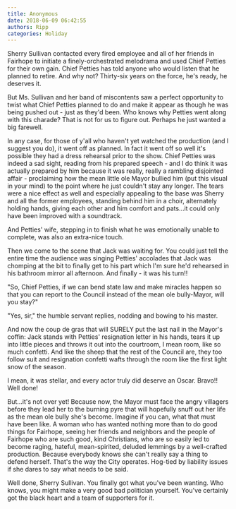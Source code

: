 ```yaml
---
title: Anonymous
date: 2018-06-09 06:42:55
authors: Ripp
categories: Holiday
---
```


 Sherry Sullivan contacted every fired employee and all of her friends in Fairhope to initiate a finely-orchestrated melodrama and used Chief Petties for their own gain.  Chief Petties has told anyone who would listen that he planned to retire.  And why not?  Thirty-six years on the force, he's ready, he deserves it.

But Ms. Sullivan and her band of miscontents saw a perfect opportunity to twist what Chief Petties planned to do and make it appear as though he was being pushed out - just as they'd been.  Who knows why Petties went along with this charade?  That is not for us to figure out.  Perhaps he just wanted a big farewell.

In any case, for those of y'all who haven't yet watched the production (and I suggest you do), it went off as planned.  In fact it went off so well it's possible they had a dress rehearsal prior to the show.  Chief Petties was indeed a sad sight, reading from his prepared speech - and I do think it was actually prepared by him because it was really, really a rambling disjointed affair - proclaiming how the mean little ole Mayor bullied him (put this visual in your mind) to the point where he just couldn't stay any longer.  The tears were a nice effect as well and especially appealing to the base was Sherry and all the former employees, standing behind him in a choir, alternately holding hands, giving each other and him comfort and pats...it could only have been improved with a soundtrack.

And Petties' wife, stepping in to finish what he was emotionally unable to complete, was also an extra-nice touch.

Then we come to the scene that Jack was waiting for.  You could just tell the entire time the audience was singing Petties' accolades that Jack was chomping at the bit to finally get to his part which I'm sure he'd rehearsed in his bathroom mirror all afternoon.  And finally - it was his turn!!

"So, Chief Petties, if we can bend state law and make miracles happen so that you can report to the Council instead of the mean ole bully-Mayor, will you stay?"

"Yes, sir," the humble servant replies, nodding and bowing to his master.

And now the coup de gras that will SURELY put the last nail in the Mayor's coffin: Jack stands with Petties' resignation letter in his hands, tears it up into little pieces and throws it out into the courtroom, I mean room, like so much confetti.  And like the sheep that the rest of the Council are, they too follow suit and resignation confetti wafts through the room like the first light snow of the season.  

I mean, it was stellar, and every actor truly did deserve an Oscar.  Bravo!!  Well done!

But...it's not over yet!  Because now, the Mayor must face the angry villagers before they lead her to the burning pyre that will hopefully snuff out her life as the mean ole bully she's become.  Imagine if you can, what that must have been like.  A woman who has wanted nothing more than to do good things for Fairhope, seeing her friends and neighbors and the people of Fairhope who are such good, kind Christians, who are so easily led to become raging, hateful, mean-spirited, deluded lemmings by a well-crafted production.  Because everybody knows she can't really say a thing to defend herself.  That's the way the City operates.  Hog-tied by liability issues if she dares to say what needs to be said.  

Well done, Sherry Sullivan.  You finally got what you've been wanting.  Who knows, you might make a very good bad politician yourself.  You've certainly got the black heart and a team of supporters for it.